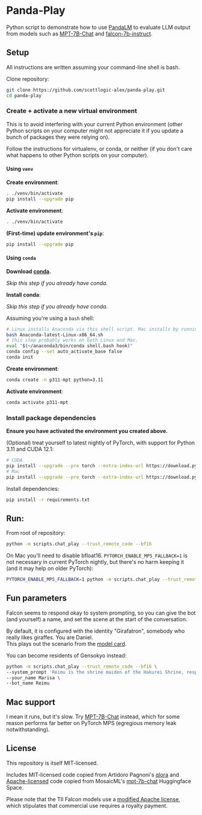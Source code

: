 # Panda-Play

Python script to demonstrate how to use [PandaLM](https://github.com/WeOpenML/PandaLM) to evaluate LLM output from models such as [MPT-7B-Chat](https://huggingface.co/mosaicml/mpt-7b-chat) and [falcon-7b-instruct](https://huggingface.co/tiiuae/falcon-7b-instruct).

## Setup

All instructions are written assuming your command-line shell is bash.

Clone repository:

```bash
git clone https://github.com/scottlogic-alex/panda-play.git
cd panda-play
```

### Create + activate a new virtual environment

This is to avoid interfering with your current Python environment (other Python scripts on your computer might not appreciate it if you update a bunch of packages they were relying on).

Follow the instructions for virtualenv, or conda, or neither (if you don't care what happens to other Python scripts on your computer).

#### Using `venv`

**Create environment**:

```bash
. ./venv/bin/activate
pip install --upgrade pip
```

**Activate environment**:

```bash
. ./venv/bin/activate
```

**(First-time) update environment's `pip`**:

```bash
pip install --upgrade pip
```

#### Using `conda`

**Download [conda](https://www.anaconda.com/products/distribution).**

_Skip this step if you already have conda._

**Install conda**:

_Skip this step if you already have conda._

Assuming you're using a `bash` shell:

```bash
# Linux installs Anaconda via this shell script. Mac installs by running a .pkg installer.
bash Anaconda-latest-Linux-x86_64.sh
# this step probably works on both Linux and Mac.
eval "$(~/anaconda3/bin/conda shell.bash hook)"
conda config --set auto_activate_base false
conda init
```

**Create environment**:

```bash
conda create -n p311-mpt python=3.11
```

**Activate environment**:

```bash
conda activate p311-mpt
```

### Install package dependencies

**Ensure you have activated the environment you created above.**

(Optional) treat yourself to latest nightly of PyTorch, with support for Python 3.11 and CUDA 12.1:

```bash
# CUDA
pip install --upgrade --pre torch --extra-index-url https://download.pytorch.org/whl/nightly/cu121
# Mac
pip install --upgrade --pre torch --extra-index-url https://download.pytorch.org/whl/nightly/cpu
```

Install dependencies:

```bash
pip install -r requirements.txt
```

## Run:

From root of repository:

```bash
python -m scripts.chat_play --trust_remote_code --bf16
```

On Mac you'll need to disable bfloat16. `PYTORCH_ENABLE_MPS_FALLBACK=1` is not necessary in current PyTorch nightly, but there's no harm keeping it (and it may help on older PyTorch):

```bash
PYTORCH_ENABLE_MPS_FALLBACK=1 python -m scripts.chat_play --trust_remote_code
```

## Fun parameters

Falcon seems to respond okay to system prompting, so you can give the bot (and yourself) a name, and set the scene at the start of the conversation.

By default, it is configured with the identity "Girafatron", somebody who really likes giraffes. You are Daniel.  
This plays out the scenario from the [model card](https://huggingface.co/tiiuae/falcon-7b-instruct).

You can become residents of Gensokyo instead:

```bash
python -m scripts.chat_play --trust_remote_code --bf16 \
--system_prompt 'Reimu is the shrine maiden of the Hakurei Shrine, responsible for maintaining the Great Hakurei Barrier. Marisa is her friend.' \
--your_name Marisa \
--bot_name Reimu
```

## Mac support

I mean it runs, but it's slow. Try [MPT-7B-Chat](https://github.com/Birch-san/mpt-play) instead, which for some reason performs far better on PyTorch MPS (egregious memory leak notwithstanding).

## License

This repository is itself MIT-licensed.

Includes MIT-licensed code copied from Artidoro Pagnoni's [qlora](https://github.com/artidoro/qlora) and [Apache-licensed](licenses/MosaicML-mpt-7b-chat-hf-space.Apache.LICENSE.txt) code copied from MosaicML's [mpt-7b-chat](https://huggingface.co/spaces/mosaicml/mpt-7b-chat/blob/main/app.py) Huggingface Space.

Please note that the TII Falcon models use a [modified Apache license](https://huggingface.co/tiiuae/falcon-7b-instruct/blob/main/LICENSE.txt), which stipulates that commercial use requires a royalty payment.